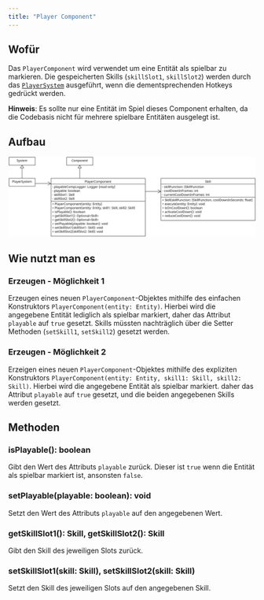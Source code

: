```yaml
---
title: "Player Component"
---
```


## Wofür
Das `PlayerComponent` wird verwendet um eine Entität als spielbar zu markieren.
Die gespeicherten Skills (`skillSlot1`, `skillSlot2`) werden durch das [`PlayerSystem`](../systems/player_system.md) ausgeführt, wenn die dementsprechenden Hotkeys gedrückt werden.

**Hinweis**: Es sollte nur eine Entität im Spiel dieses Component erhalten, da die Codebasis nicht für mehrere spielbare Entitäten ausgelegt ist.

## Aufbau

![PlayerComponent](img/player_component.png)

## Wie nutzt man es

### Erzeugen - Möglichkeit 1

Erzeugen eines neuen `PlayerComponent`-Objektes mithilfe des einfachen Konstruktors `PlayerComponent(entity: Entity)`. Hierbei wird die angegebene Entität lediglich als spielbar markiert, daher das Attribut `playable` auf `true` gesetzt. Skills müssten nachträglich über die Setter Methoden (`setSkill1`, `setSkill2`) gesetzt werden.

### Erzeugen - Möglichkeit 2

Erzeigen eines neuen `PlayerComponent`-Objektes mithilfe des expliziten Konstruktors `PlayerComponent(entity: Entity, skill1: Skill, skill2: Skill)`. Hierbei wird die angegebene Entität als spielbar markiert. daher das Attribut `playable` auf `true` gesetzt, und die beiden angegebenen Skills werden gesetzt.

## Methoden

### isPlayable(): boolean

Gibt den Wert des Attributs `playable` zurück. Dieser ist `true` wenn die Entität als spielbar markiert ist, ansonsten `false`.

### setPlayable(playable: boolean): void

Setzt den Wert des Attributs `playable` auf den angegebenen Wert.

### getSkillSlot1(): Skill, getSkillSlot2(): Skill

Gibt den Skill des jeweiligen Slots zurück.

### setSkillSlot1(skill: Skill), setSkillSlot2(skill: Skill)

Setzt den Skill des jeweiligen Slots auf den angegebenen Skill.
